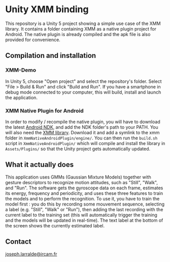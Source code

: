 # Unity XMM binding

This repository is a Unity 5 project showing a simple use case of the XMM library.
It contains a folder containing XMM as a native plugin project for Android.
The native plugin is already compiled and the apk file is also provided for convenience.

## Compilation and installation

### XMM-Demo

In Unity 5, choose "Open project" and select the repository's folder. 
Select "File > Build & Run" and click "Build and Run". 
If you have a smartphone in debug mode connected to your computer, this will build, install and launch the application.

### XMM Native Plugin for Android

In order to modify / recompile the native plugin, you will have to download the latest [Android NDK](http://developer.android.com/tools/sdk/ndk/index.html), and add the NDK folder's path to your PATH. 
You will also need the [XMM library](https://github.com/julesfrancoise/xmm). Download it and add a symlink to the xmm folder in `XmmNativeAndroidPlugin/engine/`. 
You can then run the `build.sh` script in `XmmNativeAndroidPlugin/` which will compile and install the library in `Assets/Plugins/` so that the Unity project gets automatically updated.

## What it actually does

This application uses GMMs (Gaussian Mixture Models) together with gesture descriptors to recognize motion attitudes, such as "Still", "Walk", and "Run". 
The software gets the gyroscope data on each frame, estimates its energy, frequency and periodicity, and uses these three features to train the models and to perform the recognition. 
To use it, you have to train the model first : you do this by recording some mouvement sequence, selecting a label (e.g. "Still", "Walk" or "Run"), then adding the last recording with the current label to the training set (this will automatically trigger the training and the models will be updated in real-time). 
The text label at the bottom of the screen shows the currently estimated label.

## Contact

<joseph.larralde@ircam.fr>